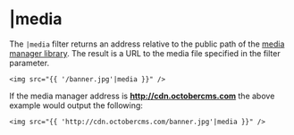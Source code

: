 # |media

The `|media` filter returns an address relative to the public path of the [media manager library](../cms/mediamanager). The result is a URL to the media file specified in the filter parameter.

    <img src="{{ '/banner.jpg'|media }}" />

If the media manager address is __http://cdn.octobercms.com__ the above example would output the following:

    <img src="{{ 'http://cdn.octobercms.com/banner.jpg'|media }}" />

